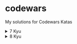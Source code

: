 # codewars
My solutions for Codewars Katas

<details>
<summary>7 Kyu</summary>
- Credit card mask (Python)
<br>
- Find the next perfect square! (Python)
<br>
- Regex validate PIN code (Python)
<br>
- Sum of odd numbers (Python)
<br>
</details>

<details>
<summary>8 Kyu</summary>
- Convert number to reversed array of digits (Python)
<br>
- Counting Sheep (Python)
<br>
- Get Planet Name by ID (Python)
<br>
- Is Opposite (Python)
<br>
- Opposites Attract (Python)
<br>
- Reversed Strings (Python)
<br>
</details>
